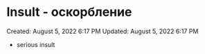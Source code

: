 # Insult - оскорбление

Created: August 5, 2022 6:17 PM
Updated: August 5, 2022 6:17 PM

- serious insult